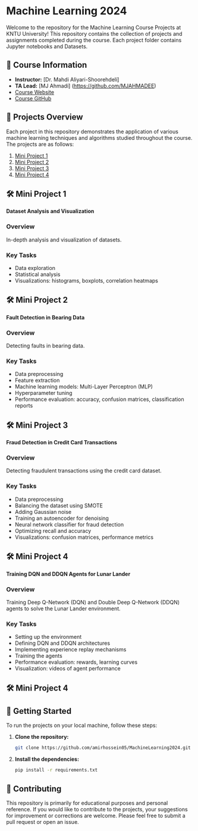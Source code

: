 # Machine Learning 2024

Welcome to the repository for the Machine Learning Course Projects at KNTU University! This repository contains the collection of projects and assignments completed during the course. Each project folder contains Jupyter notebooks and Datasets.
## 📘 Course Information

- **Instructor:** [Dr. Mahdi Aliyari-Shoorehdeli]
- **TA Lead:** [MJ Ahmadi] (https://github.com/MJAHMADEE)
- [Course Website](https://apac.ee.kntu.ac.ir/academic/courses/)
- [Course GitHub](https://github.com/MJAHMADEE/MachineLearning2024W)

## 📝 Projects Overview

Each project in this repository demonstrates the application of various machine learning techniques and algorithms studied throughout the course. The projects are as follows:

1. [Mini Project 1](#mini-project-1)
2. [Mini Project 2](#mini-project-2)
3. [Mini Project 3](#mini-project-3)
4. [Mini Project 4](#mini-project-4)

## 🛠️ Mini Project 1

**Dataset Analysis and Visualization**

### Overview
In-depth analysis and visualization of datasets.

### Key Tasks
- Data exploration
- Statistical analysis
- Visualizations: histograms, boxplots, correlation heatmaps

## 🛠️ Mini Project 2

**Fault Detection in Bearing Data**

### Overview
Detecting faults in bearing data.

### Key Tasks
- Data preprocessing
- Feature extraction
- Machine learning models: Multi-Layer Perceptron (MLP)
- Hyperparameter tuning
- Performance evaluation: accuracy, confusion matrices, classification reports

## 🛠️ Mini Project 3

**Fraud Detection in Credit Card Transactions**

### Overview
Detecting fraudulent transactions using the credit card dataset.

### Key Tasks
- Data preprocessing
- Balancing the dataset using SMOTE
- Adding Gaussian noise
- Training an autoencoder for denoising
- Neural network classifier for fraud detection
- Optimizing recall and accuracy
- Visualizations: confusion matrices, performance metrics

## 🛠️ Mini Project 4

**Training DQN and DDQN Agents for Lunar Lander**

### Overview
Training Deep Q-Network (DQN) and Double Deep Q-Network (DDQN) agents to solve the Lunar Lander environment.

### Key Tasks
- Setting up the environment
- Defining DQN and DDQN architectures
- Implementing experience replay mechanisms
- Training the agents
- Performance evaluation: rewards, learning curves
- Visualization: videos of agent performance
## 🛠️ Mini Project 4




## 🚀 Getting Started

To run the projects on your local machine, follow these steps:

1. **Clone the repository:**
   ```bash
   git clone https://github.com/amirhossein05/MachineLearning2024.git

2. **Install the dependencies:**
   ```bash
   pip install -r requirements.txt
   
## 🤝 Contributing

This repository is primarily for educational purposes and personal reference. If you would like to contribute to the projects, your suggestions for improvement or corrections are welcome. Please feel free to submit a pull request or open an issue.

